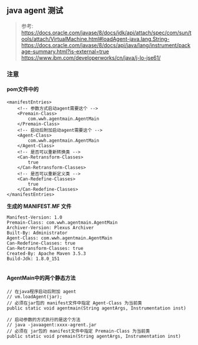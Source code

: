## java agent 测试

>参考:  
>https://docs.oracle.com/javase/8/docs/jdk/api/attach/spec/com/sun/tools/attach/VirtualMachine.html#loadAgent-java.lang.String-  
>https://docs.oracle.com/javase/8/docs/api/java/lang/instrument/package-summary.html?is-external=true  
>https://www.ibm.com/developerworks/cn/java/j-lo-jse61/  


### 注意

#### pom文件中的
```
<manifestEntries>
	<!-- 参数方式启动agent需要这个 -->
	<Premain-Class>
		com.wwh.agentmain.AgentMain
	</Premain-Class>
	<!-- 启动后附加启动agent需要这个 -->
	<Agent-Class>
		com.wwh.agentmain.AgentMain
	</Agent-Class>
	<!-- 是否可以重新转换类 -->
	<Can-Retransform-Classes>
		true
	</Can-Retransform-Classes>
	<!-- 是否可以重新定义类 -->
	<Can-Redefine-Classes>
		true
	</Can-Redefine-Classes>
</manifestEntries>
```

**生成的 MANIFEST.MF 文件**
```
Manifest-Version: 1.0
Premain-Class: com.wwh.agentmain.AgentMain
Archiver-Version: Plexus Archiver
Built-By: Administrator
Agent-Class: com.wwh.agentmain.AgentMain
Can-Redefine-Classes: true
Can-Retransform-Classes: true
Created-By: Apache Maven 3.5.3
Build-Jdk: 1.8.0_151


```

#### AgentMain中的两个静态方法
```
// 在java程序启动后附加 agent
// vm.loadAgent(jar);
// 必须在jar包的 manifest文件中指定 Agent-Class 为当前类
public static void agentmain(String agentArgs, Instrumentation inst) 
	
// 启动参数的方式执行的是这个方法
// java -javaagent:xxxx-agrent.jar
// 必须在 jar包的 manifest文件中指定 Premain-Class 为当前类
public static void premain(String agentArgs, Instrumentation inst)
```
